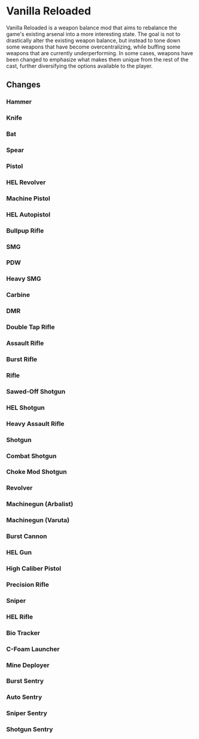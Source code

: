 # Vanilla Reloaded

Vanilla Reloaded is a weapon balance mod that aims to rebalance the game's existing arsenal into a more interesting state. The goal is not to drastically alter the existing weapon balance, but instead to tone down some weapons that have become overcentralizing, while buffing some weapons that are currently underperforming. In some cases, weapons have been changed to emphasize what makes them unique from the rest of the cast, further diversifying the options available to the player.

## Changes

### Hammer

### Knife

### Bat

### Spear

### Pistol

### HEL Revolver

### Machine Pistol

### HEL Autopistol

### Bullpup Rifle

### SMG

### PDW

### Heavy SMG

### Carbine

### DMR

### Double Tap Rifle

### Assault Rifle

### Burst Rifle

### Rifle

### Sawed-Off Shotgun

### HEL Shotgun

### Heavy Assault Rifle

### Shotgun

### Combat Shotgun

### Choke Mod Shotgun

### Revolver

### Machinegun (Arbalist)

### Machinegun (Varuta)

### Burst Cannon

### HEL Gun

### High Caliber Pistol

### Precision Rifle

### Sniper

### HEL Rifle

### Bio Tracker

### C-Foam Launcher

### Mine Deployer

### Burst Sentry

### Auto Sentry

### Sniper Sentry

### Shotgun Sentry
